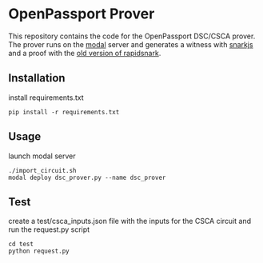 # OpenPassport Prover

This repository contains the code for the OpenPassport DSC/CSCA prover.
The prover runs on the [modal](https://modal.com/docs/guide) server and generates a witness with [snarkjs](https://github.com/iden3/snarkjs) and a proof with the [old version of rapidsnark](https://github.com/iden3/rapidsnark-old).

## Installation
install requirements.txt
```
pip install -r requirements.txt
```
## Usage

launch modal server

```
./import_circuit.sh
modal deploy dsc_prover.py --name dsc_prover
```

## Test

create a test/csca_inputs.json file with the inputs for the CSCA circuit and run the request.py script

```
cd test
python request.py
```
